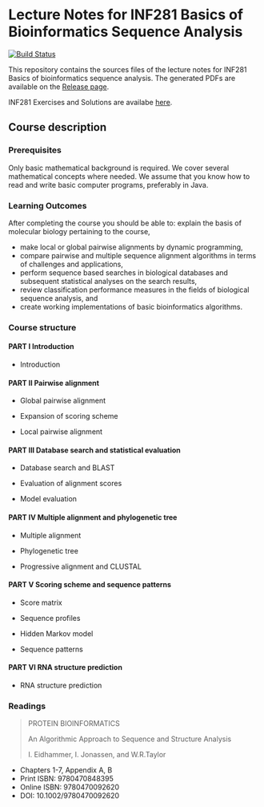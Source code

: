# Lecture Notes for INF281 Basics of Bioinformatics Sequence Analysis

[![Build Status](https://travis-ci.org/takayasaito/INF281-Lecture-Notes.svg?branch=master)](https://travis-ci.org/takayasaito/INF281-Lecture-Notes)

This repository contains the sources files of the lecture notes for INF281 Basics of bioinformatics sequence analysis. The generated PDFs are available on the [Release page](https://github.com/takayasaito/INF281-Lecture-Notes/releases).

INF281 Exercises and Solutions are availabe [here](https://github.com/takayasaito/INF281-Exercises).

## Course description
### Prerequisites

Only basic mathematical background is required. We cover several mathematical concepts where needed. We assume that you know how to read and write basic computer programs, preferably in Java.

### Learning Outcomes

After completing the course you should be able to:
explain the basis of molecular biology pertaining to the course,

* make local or global pairwise alignments by dynamic programming,
* compare pairwise and multiple sequence alignment algorithms in terms of challenges and applications,
* perform sequence based searches in biological databases and subsequent statistical analyses on the search results,
* review classification performance measures in the fields of biological sequence analysis, and
* create working implementations of basic bioinformatics algorithms.

### Course structure

#### PART I Introduction

* Introduction

#### PART II Pairwise alignment

* Global pairwise alignment

* Expansion of scoring scheme

* Local pairwise alignment

#### PART III Database search and statistical evaluation

* Database search and BLAST

* Evaluation of alignment scores

* Model evaluation

#### PART IV Multiple alignment and phylogenetic tree

* Multiple alignment

* Phylogenetic tree

* Progressive alignment and CLUSTAL

#### PART V Scoring scheme and sequence patterns

* Score matrix

* Sequence profiles

* Hidden Markov model

* Sequence patterns

#### PART VI RNA structure prediction

* RNA structure prediction

### Readings

> PROTEIN BIOINFORMATICS
>
> An Algorithmic Approach to Sequence and Structure Analysis
>
> I. Eidhammer, I. Jonassen, and W.R.Taylor

* Chapters 1-7, Appendix A, B
* Print ISBN: 9780470848395
* Online ISBN: 9780470092620
* DOI: 10.1002/9780470092620
